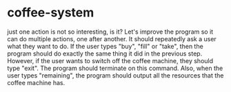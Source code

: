 # coffee-system

just one action is not so interesting, is it? Let's improve the program so it can do multiple actions, one after another. It should repeatedly ask a user what they want to do. If the user types "buy", "fill" or "take", then the program should do exactly the same thing it did in the previous step. However, if the user wants to switch off the coffee machine, they should type "exit". The program should terminate on this command. Also, when the user types "remaining", the program should output all the resources that the coffee machine has.
